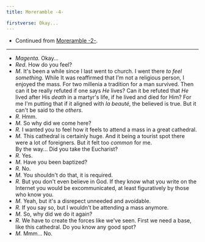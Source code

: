 ```yaml
---
title: Moreramble -4-

firstverse: Okay...
---
```


- Continued from [Moreramble -2-](/moreramble/2).

---

- *Magenta.* Okay...
- *Red*. How do you feel?
- *M*. It's been a while since I last went to church. I went there *to feel something*. While It was reaffirmed that I'm not a religious person, I enjoyed the mass. For two millenia a tradition for a man survived. Then can it be really refuted if one says *He* lives? Can it be refuted that *He* lived after His *death* in a martyr's life, if he lived and died for Him? For me I'm putting that if it aligned with *la beauté*, the believed is true. But it can't be said to the *others*.
- *R.* Hmm.
- *M.* So why did we come here?
- *R.* I wanted you to feel how it feels to attend a mass in a great cathedral.
- *M.* This cathedral is certainly huge. And it being a tourist spot there were a lot of foreigners. But it felt too *common* for me. \
By the way... Did you take the Eucharist?
- *R.* Yes.
- *M.* Have you been baptized?
- *R.* No.
- *M.* You shouldn't do that, it is required.
- *R.* But you don't even believe in God. If they know what you write on the Internet you would be excommunicated, at least figuratively by those who know you.
- *M.* Yeah, but it's a disrepect unneeded and avoidable.
- *R.* If you say so, but I wouldn't be attending a mass anymore.
- *M.* So, why did we do it again?
- *R.* We have to create the forces like we've seen. First we need a base, like this cathedral. Do you know any good spot?
- *M.* Mmm... No.
